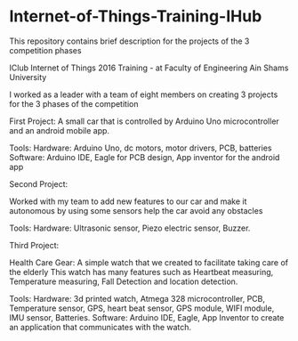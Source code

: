 # Internet-of-Things-Training-IHub
This repository contains brief description for the projects of the 3 competition phases

IClub Internet of Things 2016 Training - at Faculty of Engineering Ain Shams University

I worked as a leader with a team of eight members on creating 3 projects for the 3 phases of the competition

First Project: A small car that is controlled by Arduino Uno microcontroller and an android mobile app.

Tools: Hardware: Arduino Uno, dc motors, motor drivers, PCB, batteries Software: Arduino IDE, Eagle for PCB design, App inventor for the android app

Second Project:

Worked with my team to add new features to our car and make it autonomous by using some sensors help the car avoid any obstacles

Tools: Hardware: Ultrasonic sensor, Piezo electric sensor, Buzzer.

Third Project:

Health Care Gear: A simple watch that we created to facilitate taking care of the elderly This watch has many features such as Heartbeat measuring, Temperature measuring, Fall Detection and location detection.

Tools: Hardware: 3d printed watch, Atmega 328 microcontroller, PCB, Temperature sensor, GPS, heart beat sensor, GPS module, WIFI module, IMU sensor, Batteries. Software: Arduino IDE, Eagle, App Inventor to create an application that communicates with the watch.
